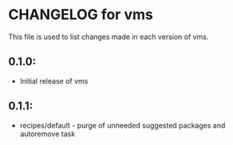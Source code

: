 # CHANGELOG for vms

This file is used to list changes made in each version of vms.

## 0.1.0:

* Initial release of vms

## 0.1.1:

* recipes/default - purge of unneeded suggested packages and autoremove task

